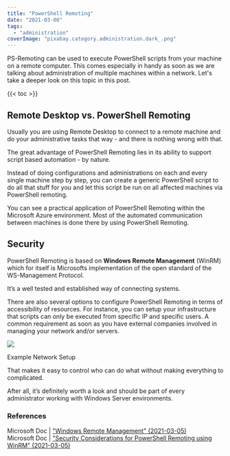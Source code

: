 ```yaml
---
title: "PowerShell Remoting"
date: "2021-03-08"
tags: 
  - "administration"
coverImage: "pixabay.category.administration.dark_.png"
---
```


PS-Remoting can be used to execute PowerShell scripts from your machine on a remote computer. This comes especially in handy as soon as we are talking about administration of multiple machines within a network. Let's take a deeper look on this topic in this post. 

<!--more-->

{{< toc >}}

## Remote Desktop vs. PowerShell Remoting

Usually you are using Remote Desktop to connect to a remote machine and do your administrative tasks that way - and there is nothing wrong with that.

The great advantage of PowerShell Remoting lies in its ability to support script based automation - by nature.

Instead of doing configurations and administrations on each and every single machine step by step, you can create a generic PowerShell script to do all that stuff for you and let this script be run on all affected machines via PowerShell remoting.

You can see a practical application of PowerShell Remoting within the Microsoft Azure environment. Most of the automated communication between machines is done there by using PowerShell Remoting.

## Security

PowerShell Remoting is based on **Windows Remote Management** (WinRM) which for itself is Microsofts implementation of the open standard of the WS-Management Protocol.

It’s a well tested and established way of connecting systems.

There are also several options to configure PowerShell Remoting in terms of accessibility of resources. For instance, you can setup your infrastructure that scripts can only be executed from specific IP and specific users. A common requirement as soon as you have external companies involved in managing your network and/or servers.

![](images/consultinginsights.powershellremoting.examplesnetworksetup-1024x506.png)

Example Network Setup

That makes it easy to control who can do what without making everything to complicated.

After all, it’s definitely worth a look and should be part of every administrator working with Windows Server environments.

### References

Microsoft Doc | ["Windows Remote Management" (2021-03-05)](https://docs.microsoft.com/en-us/windows/win32/winrm/portal)  
Microsoft Doc | ["Security Considerations for PowerShell Remoting using WinRM" (2021-03-05)](https://docs.microsoft.com/en-us/powershell/scripting/learn/remoting/winrmsecurity?view=powershell-7.1)
